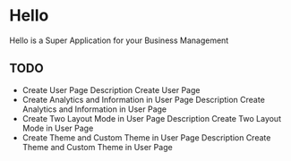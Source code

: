 # Hello
Hello is a Super Application for your Business Management

## TODO
* Create User Page
  Description Create User Page
* Create Analytics and Information in User Page
  Description Create Analytics and Information in User Page
* Create Two Layout Mode in User Page
  Description Create Two Layout Mode in User Page 
* Create Theme and Custom Theme in User Page
  Description Create Theme and Custom Theme in User Page